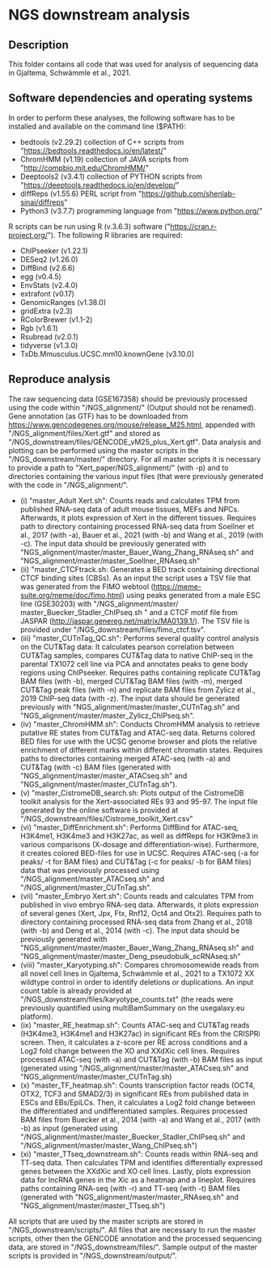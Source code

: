 # NGS downstream analysis

## Description
This folder contains all code that was used for analysis of sequencing data in Gjaltema, Schwämmle et al., 2021. 

## Software dependencies and operating systems
In order to perform these analyses, the following software has to be installed and available on the command line ($PATH):
- bedtools (v2.29.2) collection of C++ scripts from "https://bedtools.readthedocs.io/en/latest/"
- ChromHMM (v1.19) collection of JAVA scripts from "http://compbio.mit.edu/ChromHMM/"
- Deeptools2 (v3.4.1) collection of PYTHON scripts from "https://deeptools.readthedocs.io/en/develop/"
- diffReps (v1.55.6) PERL script from "https://github.com/shenlab-sinai/diffreps"
- Python3 (v3.7.7) programming language from "https://www.python.org/"

R scripts can be run using R (v.3.6.3) software ("https://cran.r-project.org/"). The following R libraries are required:
- ChIPseeker (v1.22.1)
- DESeq2 (v1.26.0)
- DiffBind (v2.6.6)
- egg (v0.4.5)
- EnvStats (v2.4.0)
- extrafont (v0.17)
- GenomicRanges (v1.38.0)
- gridExtra (v2.3)
- RColorBrewer (v1.1-2)
- Rgb (v1.6.1)
- Rsubread (v2.0.1)
- tidyverse (v1.3.0)
- TxDb.Mmusculus.UCSC.mm10.knownGene (v3.10.0)


## Reproduce analysis
The raw sequencing data (GSE167358) should be previously processed using the code within "/NGS_alignment/" (Output should not be renamed). Gene annotation (as GTF) has to be downloaded from https://www.gencodegenes.org/mouse/release_M25.html, appended with "/NGS_alignment/files/Xert.gtf" and stored as "/NGS_downstream/files/GENCODE_vM25_plus_Xert.gtf".
Data analysis and plotting can be performed using the master scripts in the "/NGS_downstream/master/" directory. For all master scripts it is necessary to provide a path to "Xert_paper/NGS_alignment/" (with -p) and to directories containing the various input files (that were previously generated with the code in "/NGS_alignment/".

- (i)    "master_Adult Xert.sh": Counts reads and calculates TPM from published RNA-seq data of adult mouse tissues, MEFs and NPCs. Afterwards, it plots expression of Xert in the different tissues. Requires path to directory containing processed RNA-seq data from Soellner et al., 2017 (with -a), Bauer et al., 2021 (with -b) and Wang et al., 2019 (with -c). The input data should be previously generated with "NGS_alignment/master/master_Bauer_Wang_Zhang_RNAseq.sh" and "NGS_alignment/master/master_Soellner_RNAseq.sh" 
- (ii)   "master_CTCFtrack.sh: Generates a BED track containing directional CTCF binding sites (CBSs). As an input the script uses a TSV file that was generated from the FIMO webtool (https://meme-suite.org/meme/doc/fimo.html) using peaks generated from a male ESC line (GSE30203) with "/NGS_alignment/master/
master_Buecker_Stadler_ChIPseq.sh " and a CTCF motif file from JASPAR (http://jaspar.genereg.net/matrix/MA0139.1/). The TSV file is provided under "/NGS_downstream/files/fimo_ctcf.tsv". 
- (iii)  "master_CUTnTag_QC.sh": Performs several quality control analysis on the CUT&Tag data: It calculates pearson correlation between CUT&Tag samples, compares CUT&Tag data to native ChIP-seq in the parental TX1072 cell line via PCA and annotates peaks to gene body regions using ChIPseeker. Requires paths containing replicate CUT&Tag BAM files (with -b), merged CUT&Tag BAM files (with -m), merged CUT&Tag peak files (with -n) and replicate BAM files from Zylicz et al., 2019 ChIP-seq data (with -z). The input data should be generated previously with "NGS_alignment/master/master_CUTnTag.sh" and "NGS_alignment/master/master_Zylicz_ChIPseq.sh".
- (iv)   "master_ChromHMM.sh": Conducts ChromHMM analysis to retrieve putative RE states from CUT&Tag and ATAC-seq data. Returns colored BED files for use with the UCSC genome browser and plots the relative enrichment of different marks within different chromatin states. Requires paths to directories containing merged ATAC-seq (with -a) and CUT&Tag (with -c) BAM files (generated with "NGS_alignment/master/master_ATACseq.sh" and "NGS_alignment/master/master_CUTnTag.sh").
- (v)    "master_CistromeDB_search.sh: Plots output of the CistromeDB toolkit analysis for the Xert-associated REs 93 and 95-97. The input file generated by the online software is provided at "/NGS_downstream/files/Cistrome_toolkit_Xert.csv" 
- (vi)   "master_DiffEnrichment.sh": Performs DiffBind for ATAC-seq, H3K4me1, H3K4me3 and H3K27ac, as well as diffReps for H3K9me3 in various comparisons (X-dosage and differentiation-wise). Furthermore, it creates colored BED-files for use in UCSC. Requires ATAC-seq (-a for peaks/ -t for BAM files) and CUT&Tag (-c for peaks/ -b for BAM files) data that was previously processed using "/NGS_alignment/master_ATACseq.sh" and "/NGS_alignment/master_CUTnTag.sh".
- (vii)  "master_Embryo Xert.sh": Counts reads and calculates TPM from published in vivo embryo RNA-seq data. Afterwards, it plots expression of several genes (Xert, Jpx, Ftx, Rnf12, Oct4 and Otx2). Requires path to directory containing processed RNA-seq data from Zhang et al., 2018 (with -b) and Deng et al., 2014 (with -c). The input data should be previously generated with "NGS_alignment/master/master_Bauer_Wang_Zhang_RNAseq.sh" and "NGS_alignment/master/master_Deng_pseudobulk_scRNAseq.sh" 
- (viii) "master_Karyotyping.sh": Compares chromosomewide reads from all novel cell lines in Gjaltema, Schwämmle et al., 2021 to a TX1072 XX wildtype control in order to identify deletions or duplications. An input count table is already provided at "/NGS_downstream/files/karyotype_counts.txt" (the reads were previously quantified using multiBamSummary on the usegalaxy.eu platform). 
- (ix)   "master_RE_heatmap.sh": Counts ATAC-seq and CUT&Tag reads (H3K4me3, H3K4me1 and H3K27ac) in significant REs from the CRISPRi screen. Then, it calculates a z-score per RE across conditions and a Log2 fold change between the XO and XXdXic cell lines. Requires processed ATAC-seq (with -a) and CUT&Tag (with -b) BAM files as input (generated using "/NGS_alignment/master/master_ATACseq.sh" and "NGS_alignment/master/master_CUTnTag.sh)
- (x)    "master_TF_heatmap.sh": Counts transcription factor reads (OCT4, OTX2, TCF3 and SMAD2/3) in significant REs from published data in ESCs and EBs/EpiLCs. Then, it calculates a Log2 fold change between the differentiated and undifferentiated samples. Requires processed BAM files from Buecker et al., 2014 (with -a) and Wang et al., 2017 (with -b) as input (generated using "/NGS_alignment/master/master_Buecker_Stadler_ChIPseq.sh" and "/NGS_alignment/master/master_Wang_ChIPseq.sh")
- (xi)   "master_TTseq_downstream.sh": Counts reads within RNA-seq and TT-seq data. Then calculates TPM and identifies differentially expressed genes between the XXdXic and XO cell lines. Lastly, plots expression data for lncRNA genes in the Xic as a heatmap and a lineplot. Requires paths containing RNA-seq (with -r) and TT-seq (with -t) BAM files (generated with "NGS_alignment/master/master_RNAseq.sh" and "NGS_alignment/master/master_TTseq.sh")



All scripts that are used by the master scripts are stored in "/NGS_downstream/scripts/". All files that are necessary to run the master scripts, other then the GENCODE annotation and the processed sequencing data, are stored in "/NGS_downstream/files/". Sample output of the master scripts is provided in "/NGS_downstream/output/". 

